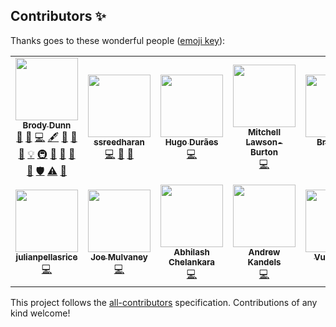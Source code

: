 ## Contributors ✨

Thanks goes to these wonderful people ([emoji key](https://allcontributors.org/docs/en/emoji-key)):

<!-- ALL-CONTRIBUTORS-LIST:START - Do not remove or modify this section -->
<!-- prettier-ignore-start -->
<!-- markdownlint-disable -->
<table>
  <tr>
    <td align="center"><a href="https://github.com/brodyd"><img src="https://avatars.githubusercontent.com/u/2774160?v=4?s=100" width="100px;" alt=""/><br /><sub><b>Brody Dunn</b></sub></a><br /><a href="#question-brodyd" title="Answering Questions">💬</a> <a href="https://github.com/Brody Dunn/swagger-model-validator/issues?q=author%3Abrodyd" title="Bug reports">🐛</a> <a href="https://github.com/Brody Dunn/swagger-model-validator/commits?author=brodyd" title="Code">💻</a> <a href="#content-brodyd" title="Content">🖋</a> <a href="#data-brodyd" title="Data">🔣</a> <a href="#design-brodyd" title="Design">🎨</a> <a href="https://github.com/Brody Dunn/swagger-model-validator/commits?author=brodyd" title="Documentation">📖</a> <a href="#example-brodyd" title="Examples">💡</a> <a href="#infra-brodyd" title="Infrastructure (Hosting, Build-Tools, etc)">🚇</a> <a href="#maintenance-brodyd" title="Maintenance">🚧</a> <a href="#projectManagement-brodyd" title="Project Management">📆</a> <a href="#research-brodyd" title="Research">🔬</a> <a href="https://github.com/Brody Dunn/swagger-model-validator/pulls?q=is%3Apr+reviewed-by%3Abrodyd" title="Reviewed Pull Requests">👀</a> <a href="#security-brodyd" title="Security">🛡️</a> <a href="https://github.com/Brody Dunn/swagger-model-validator/commits?author=brodyd" title="Tests">⚠️</a> <a href="#userTesting-brodyd" title="User Testing">📓</a></td>
    <td align="center"><a href="https://github.com/ssreedharan"><img src="https://avatars.githubusercontent.com/u/6464478?v=4?s=100" width="100px;" alt=""/><br /><sub><b>ssreedharan</b></sub></a><br /><a href="https://github.com/Brody Dunn/swagger-model-validator/commits?author=ssreedharan" title="Code">💻</a> <a href="#design-ssreedharan" title="Design">🎨</a> <a href="#ideas-ssreedharan" title="Ideas, Planning, & Feedback">🤔</a></td>
    <td align="center"><a href="http://hugoduraes.com/"><img src="https://avatars.githubusercontent.com/u/1050268?v=4?s=100" width="100px;" alt=""/><br /><sub><b>Hugo Durães</b></sub></a><br /><a href="https://github.com/Brody Dunn/swagger-model-validator/commits?author=hugoduraes" title="Code">💻</a></td>
    <td align="center"><a href="https://github.com/MitchellBurton"><img src="https://avatars.githubusercontent.com/u/7017168?v=4?s=100" width="100px;" alt=""/><br /><sub><b>Mitchell Lawson-Burton</b></sub></a><br /><a href="https://github.com/Brody Dunn/swagger-model-validator/commits?author=MitchellBurton" title="Code">💻</a></td>
    <td align="center"><a href="https://github.com/brhou"><img src="https://avatars.githubusercontent.com/u/8788114?v=4?s=100" width="100px;" alt=""/><br /><sub><b>Brian Hou</b></sub></a><br /><a href="https://github.com/Brody Dunn/swagger-model-validator/commits?author=brhou" title="Code">💻</a></td>
    <td align="center"><a href="http://www.l0l.org.uk/"><img src="https://avatars.githubusercontent.com/u/5329943?v=4?s=100" width="100px;" alt=""/><br /><sub><b>Gareth Coleman</b></sub></a><br /><a href="https://github.com/Brody Dunn/swagger-model-validator/commits?author=layerzerolabs" title="Code">💻</a></td>
    <td align="center"><a href="https://github.com/roryoconnor"><img src="https://avatars.githubusercontent.com/u/10120520?v=4?s=100" width="100px;" alt=""/><br /><sub><b>Rory Anthony O'Connor</b></sub></a><br /><a href="https://github.com/Brody Dunn/swagger-model-validator/commits?author=roryoconnor" title="Code">💻</a></td>
  </tr>
  <tr>
    <td align="center"><a href="https://github.com/julianpellasrice"><img src="https://avatars.githubusercontent.com/u/26866290?v=4?s=100" width="100px;" alt=""/><br /><sub><b>julianpellasrice</b></sub></a><br /><a href="https://github.com/Brody Dunn/swagger-model-validator/commits?author=julianpellasrice" title="Code">💻</a></td>
    <td align="center"><a href="https://github.com/mycrobe"><img src="https://avatars.githubusercontent.com/u/40182?v=4?s=100" width="100px;" alt=""/><br /><sub><b>Joe Mulvaney</b></sub></a><br /><a href="https://github.com/Brody Dunn/swagger-model-validator/commits?author=mycrobe" title="Code">💻</a></td>
    <td align="center"><a href="https://github.com/abhiche"><img src="https://avatars.githubusercontent.com/u/5969234?v=4?s=100" width="100px;" alt=""/><br /><sub><b>Abhilash Chelankara</b></sub></a><br /><a href="https://github.com/Brody Dunn/swagger-model-validator/commits?author=abhiche" title="Code">💻</a></td>
    <td align="center"><a href="https://www.linkedin.com/in/andrewkandels"><img src="https://avatars.githubusercontent.com/u/142410?v=4?s=100" width="100px;" alt=""/><br /><sub><b>Andrew Kandels</b></sub></a><br /><a href="https://github.com/Brody Dunn/swagger-model-validator/commits?author=akandels" title="Code">💻</a></td>
    <td align="center"><a href="https://github.com/vudknguyen"><img src="https://avatars.githubusercontent.com/u/16699073?v=4?s=100" width="100px;" alt=""/><br /><sub><b>Vu Nguyen</b></sub></a><br /><a href="https://github.com/Brody Dunn/swagger-model-validator/commits?author=vudknguyen" title="Code">💻</a></td>
    <td align="center"><a href="https://github.com/JimiFord"><img src="https://avatars.githubusercontent.com/u/58951452?v=4?s=100" width="100px;" alt=""/><br /><sub><b>JimiFord</b></sub></a><br /><a href="https://github.com/Brody Dunn/swagger-model-validator/commits?author=JimiFord" title="Code">💻</a></td>
    <td align="center"><a href="https://github.com/rogermui"><img src="https://avatars.githubusercontent.com/u/13083577?v=4?s=100" width="100px;" alt=""/><br /><sub><b>Roger Mui</b></sub></a><br /><a href="https://github.com/Brody Dunn/swagger-model-validator/commits?author=rogermui" title="Code">💻</a></td>
  </tr>
</table>

<!-- markdownlint-restore -->
<!-- prettier-ignore-end -->

<!-- ALL-CONTRIBUTORS-LIST:END -->

This project follows the [all-contributors](https://github.com/all-contributors/all-contributors) specification. Contributions of any kind welcome!